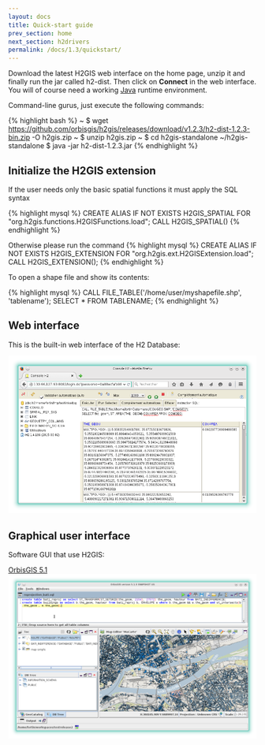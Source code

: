 ```yaml
---
layout: docs
title: Quick-start guide
prev_section: home
next_section: h2drivers
permalink: /docs/1.3/quickstart/
---
```


Download the latest H2GIS web interface on the home page, unzip it and finally run the jar called h2-dist. Then click on **Connect** in the web interface. You
will of course need a working [Java][] runtime environment.

Command-line gurus, just execute the following commands:

{% highlight bash %}
~ $ wget https://github.com/orbisgis/h2gis/releases/download/v1.2.3/h2-dist-1.2.3-bin.zip -O h2gis.zip
~ $ unzip h2gis.zip
~ $ cd h2gis-standalone
~/h2gis-standalone $ java -jar h2-dist-1.2.3.jar
{% endhighlight %}

## Initialize the H2GIS extension

If the user needs only the basic spatial functions it must apply the SQL syntax

{% highlight mysql %}
CREATE ALIAS IF NOT EXISTS H2GIS_SPATIAL FOR "org.h2gis.functions.H2GISFunctions.load";
CALL H2GIS_SPATIAL()
{% endhighlight %}

Otherwise please run the command
{% highlight mysql %}
CREATE ALIAS IF NOT EXISTS H2GIS_EXTENSION FOR "org.h2gis.ext.H2GISExtension.load";
CALL H2GIS_EXTENSION();
{% endhighlight %}

To open a shape file and show its contents:

{% highlight mysql %}
CALL FILE_TABLE('/home/user/myshapefile.shp', 'tablename');
SELECT * FROM TABLENAME;
{% endhighlight %}

## Web interface

This is the built-in web interface of the H2 Database:

<img class="displayed" src="../getting-started/screenshot_h2gui.png"/>

## Graphical user interface

Software GUI that use H2GIS:

<a href="http://www.orbisgis.org" target="_blank">OrbisGIS 5.1
<img class="displayed" src="../getting-started/screenshot_wms.png"/></a>


[Java]: http://java.com/en/download/index.jsp
